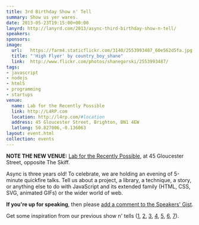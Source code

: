 ```yaml
---
title: 3rd Birthday Show n' Tell
summary: Show us yer wares.
date: 2013-05-23T19:15:00+00:00
lanyrd: http://lanyrd.com/2013/async-third-birthday-show-n-tell/
speakers:
sponsors:
image:
  url:   https://farm4.staticflickr.com/3140/2553993487_60e562d5fa.jpg
  title: "'High Flyer' by country_boy_shane"
  link:  http://www.flickr.com/photos/shanegorski/2553993487/
tags:
- javascript
- nodejs
- html5
- programming
- startups
venue:
  name: Lab for the Recently Possible
  link: http://L4RP.com
  location: http://l4rp.com/#location
  address: 45 Gloucester Street, Brighton, BN1 4EW
  latlong: 50.827006,-0.136063
layout: event.html
collection: events
---
```


**NOTE THE NEW VENUE:** [Lab for the Recently Possible](http://L4RP.com), at 45 Gloucester Street, opposite The Skiff.

Async is three years old! To celebrate, we are holding an evening of 5-minute quickfire talks. Tell us about a project, a library, a technique, a story, or anything else to do with JavaScript and its extended family (HTML, CSS, SVG, animated GIFs) or the wider world of web.

**If you're up for speaking**, then please <a data-gist href="https://gist.github.com/premasagar/5489922">add a comment to the Speakers' Gist</a>.

Get some inspiration from our previous show n' tells ([1][showntell-2012], [2][birthday-2], [3][showntell-2011], [4][birthday-1], [5][showntell-2010], [6][showntell-2], [7][showntell-1]).


[showntell-1]: https://asyncjs.com/showntell/
[showntell-2]: https://asyncjs.com/showntell2/
[showntell-2010]: https://asyncjs.com/showntell3/
[birthday-1]: https://asyncjs.com/birthday/
[birthday-2]: https://asyncjs.com/birthday2/
[showntell-2011]: https://asyncjs.com/international2011/
[showntell-2012]: https://asyncjs.com/showntell-2012/
